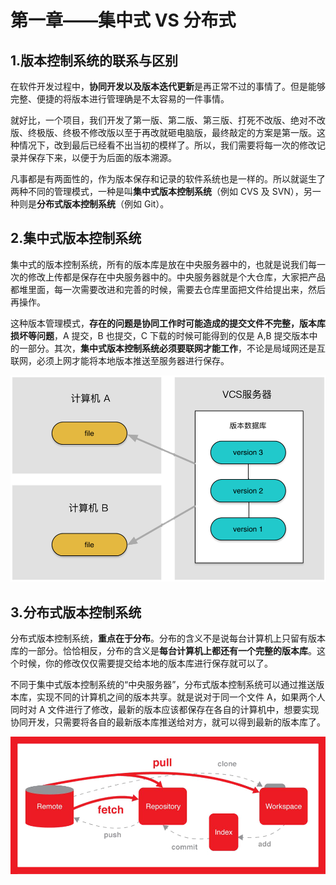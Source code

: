 # 第一章——集中式 VS 分布式

## 1.版本控制系统的联系与区别

在软件开发过程中，**协同开发以及版本迭代更新**是再正常不过的事情了。但是能够完整、便捷的将版本进行管理确是不太容易的一件事情。

就好比，一个项目，我们开发了第一版、第二版、第三版、打死不改版、绝对不改版、终极版、终极不修改版以至于再改就砸电脑版，最终敲定的方案是第一版。这种情况下，改到最后已经看不出当初的模样了。所以，我们需要将每一次的修改记录并保存下来，以便于为后面的版本溯源。

凡事都是有两面性的，作为版本保存和记录的软件系统也是一样的。所以就诞生了两种不同的管理模式，一种是叫**集中式版本控制系统**（例如 CVS 及 SVN），另一种则是**分布式版本控制系统**（例如 Git）。

## 2.集中式版本控制系统

集中式的版本控制系统，所有的版本库是放在中央服务器中的，也就是说我们每一次的修改上传都是保存在中央服务器中的。中央服务器就是个大仓库，大家把产品都堆里面，每一次需要改进和完善的时候，需要去仓库里面把文件给提出来，然后再操作。

这种版本管理模式，**存在的问题是协同工作时可能造成的提交文件不完整，版本库损坏等问题**，A 提交，B 也提交，C 下载的时候可能得到的仅是 A,B 提交版本中的一部分。其次，**集中式版本控制系统必须要联网才能工作**，不论是局域网还是互联网，必须上网才能将本地版本推送至服务器进行保存。

![集中式](Images/1-1.png)

## 3.分布式版本控制系统

分布式版本控制系统，**重点在于分布**。分布的含义不是说每台计算机上只留有版本库的一部分。恰恰相反，分布的含义是**每台计算机上都还有一个完整的版本库**。这个时候，你的修改仅仅需要提交给本地的版本库进行保存就可以了。

不同于集中式版本控制系统的“中央服务器”，分布式版本控制系统可以通过推送版本库，实现不同的计算机之间的版本共享。就是说对于同一个文件 A，如果两个人同时对 A 文件进行了修改，最新的版本应该都保存在各自的计算机中，想要实现协同开发，只需要将各自的最新版本库推送给对方，就可以得到最新的版本库了。

![分布式](Images/1-2.png)
